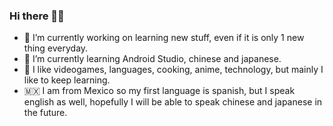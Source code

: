 ### Hi there 👋🏻
- 🔭 I’m currently working on learning new stuff, even if it is only 1 new thing everyday.
- 🌱 I’m currently learning Android Studio, chinese and japanese.
- 🤩 I like videogames, languages, cooking, anime, technology, but mainly I like to keep learning.
- 🇲🇽 I am from Mexico so my first language is spanish, but I speak english as well,
     hopefully I will be able to speak chinese and japanese in the future.
